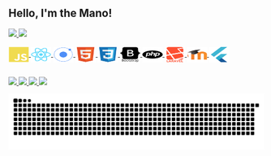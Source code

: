 ## Hello, I'm the Mano!
 <div>
  <a href="https://github.com/herdypad">
  <img height="180em" src="https://github-readme-stats.vercel.app/api?username=willianmano&show_icons=true&theme=dracula&include_all_commits=true&count_private=true"/>
  <img height="180em" src="https://github-readme-stats.vercel.app/api/top-langs/?username=willianmano&layout=compact&langs_count=7&theme=dracula"/>
</div>
<div style="display: inline_block"><br>
  <img align="center" alt="Mano-Js" height="30" width="40" src="https://raw.githubusercontent.com/devicons/devicon/master/icons/javascript/javascript-plain.svg">
  <img align="center" alt="Mano-React" height="30" width="40" src="https://raw.githubusercontent.com/devicons/devicon/master/icons/react/react-original.svg">
  <img align="center" alt="Mano-Ionic" height="30" width="40" src="https://github.com/devicons/devicon/blob/master/icons/ionic/ionic-original.svg">
  <img align="center" alt="Mano-HTML" height="30" width="40" src="https://raw.githubusercontent.com/devicons/devicon/master/icons/html5/html5-original.svg">
  <img align="center" alt="Mano-CSS" height="30" width="40" src="https://raw.githubusercontent.com/devicons/devicon/master/icons/css3/css3-original.svg">
  <img align="center" alt="Mano-Bootstrap" height="30" width="40" src="https://github.com/devicons/devicon/blob/master/icons/bootstrap/bootstrap-plain-wordmark.svg">
  <img align="center" alt="Mano-PHP" height="30" width="40" src="https://github.com/devicons/devicon/blob/master/icons/php/php-plain.svg">
  <img align="center" alt="Mano-Laravel" height="30" width="40" src="https://github.com/devicons/devicon/blob/master/icons/laravel/laravel-plain-wordmark.svg">
  <img align="center" alt="Mano-Moodle" height="30" width="40" src="https://github.com/devicons/devicon/blob/master/icons/moodle/moodle-original.svg">
  <img align="center" alt="Mano-Flutter" height="30" width="40" src="https://github.com/devicons/devicon/blob/master/icons/flutter/flutter-original.svg">
</div>
  

  <link rel="stylesheet" href="https://cdn.jsdelivr.net/gh/devicons/devicon@v2.13.0/devicon.min.css">

  ##
 
<div> 
  <a href="https://www.instagram.com/o_manobjj" target="_blank">
    <img src="https://img.shields.io/badge/-Instagram-%23E4405F?style=for-the-badge&logo=instagram&logoColor=white" target="_blank">
  </a>
  <a href="https://www.facebook.com/willianmano" target="_blank">
    <img src="https://img.shields.io/badge/-Facebook-4267B2?style=for-the-badge&logo=instagram&logoColor=white" target="_blank">
  </a>
  <a href = "mailto:willianmanoaraujo@gmail.com">
    <img src="https://img.shields.io/badge/-Gmail-%23333?style=for-the-badge&logo=gmail&logoColor=white" target="_blank">
  </a>
  <a href="https://www.linkedin.com/in/willianmano/?locale=en_US" target="_blank">
    <img src="https://img.shields.io/badge/-LinkedIn-%230077B5?style=for-the-badge&logo=linkedin&logoColor=white" target="_blank">
  </a> 

![Snake animation](https://github.com/willianmano/willianmano/blob/main/github-contribution-grid-snake.svg)

</div>
